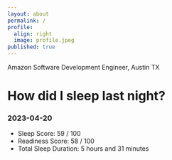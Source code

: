 ```yaml
---
layout: about
permalink: /
profile:
  align: right
  image: profile.jpeg
published: true
---
```


Amazon Software Development Engineer, Austin TX

# How did I sleep last night? 
### 2023-04-20
- Sleep Score: 59 / 100
- Readiness Score: 58 / 100 
- Total Sleep Duration: 5 hours and 31 minutes
